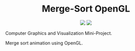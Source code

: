 <div align="center">
  
# Merge-Sort OpenGL

[![](https://img.shields.io/badge/Made_with-OpenGL-red?style=for-the-badge&logo=opengl)](https://www.opengl.org/)
[![](https://img.shields.io/badge/IDE-Visual_Studio_Code-blue?style=for-the-badge&logo=visual-studio-code)](https://code.visualstudio.com/ "Visual Studio Code")

</div>

Computer Graphics and Visualization Mini-Project.

Merge sort animation using OpenGL.

